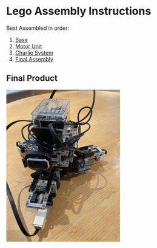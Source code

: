 # Lego Assembly Instructions

Best Assembled in order:

1. [Base](./base.md)
2. [Motor Unit](./motor_unit.md)
3. [Charlie System](https://github.com/jfrancis71/ros2_brickpi3/blob/charliev1/brickpi3_charlie/lego_assembly/system.md)
4. [Final Assembly](./final_assembly.md)

## Final Product

<img src=../images/final_assembly/step_3.jpg width=300>
